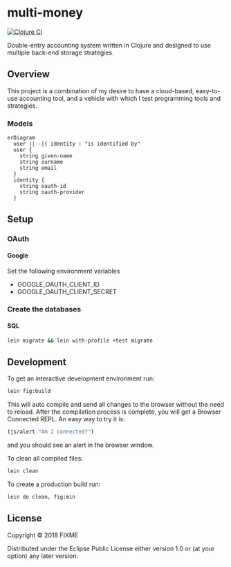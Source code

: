 # multi-money

[![Clojure CI](https://github.com/dgknght/multi-money/actions/workflows/clojure.yml/badge.svg)](https://github.com/dgknght/multi-money/actions/workflows/clojure.yml)

Double-entry accounting system written in Clojure and designed to
use multiple back-end storage strategies.

## Overview

This project is a combination of my desire to have a cloud-based,
easy-to-use accounting tool, and a vehicle with which I test programming
tools and strategies.

### Models
```mermaid
erDiagram
  user ||--|{ identity : "is identified by"
  user {
    string given-name
    string surname
    string email
  }
  identity {
    string oauth-id
    string oauth-provider
  }
```
## Setup

### OAuth

#### Google
Set the following environment variables
- GOOGLE_OAUTH_CLIENT_ID
- GOOGLE_OAUTH_CLIENT_SECRET

### Create the databases

#### SQL
```bash
lein migrate && lein with-profile +test migrate
```

## Development
To get an interactive development environment run:
```bash
lein fig:build
```

This will auto compile and send all changes to the browser without the
need to reload. After the compilation process is complete, you will
get a Browser Connected REPL. An easy way to try it is:
```bash
(js/alert "Am I connected?")
```

and you should see an alert in the browser window.

To clean all compiled files:
```bash
lein clean
```

To create a production build run:
```bash
lein do clean, fig:min
```

## License

Copyright © 2018 FIXME

Distributed under the Eclipse Public License either version 1.0 or (at your option) any later version.
